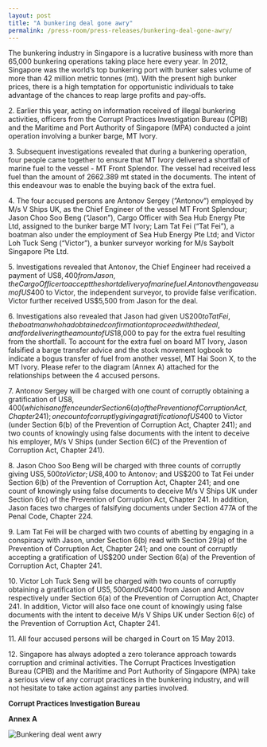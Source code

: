 ```yaml
---
layout: post
title: "A bunkering deal gone awry"
permalink: /press-room/press-releases/bunkering-deal-gone-awry/
---
```

The bunkering industry in Singapore is a lucrative business with more than 65,000 bunkering operations taking place here every year. In 2012, Singapore was the world’s top bunkering port with bunker sales volume of more than 42 million metric tonnes (mt). With the present high bunker prices, there is a high temptation for opportunistic individuals to take advantage of the chances to reap large profits and pay-offs.

2\.         Earlier this year, acting on information received of illegal bunkering activities, officers from the Corrupt Practices Investigation Bureau (CPIB) and the Maritime and Port Authority of Singapore (MPA) conducted a joint operation involving a bunker barge, MT Ivory.

3\.         Subsequent investigations revealed that during a bunkering operation, four people came together to ensure that MT Ivory delivered a shortfall of marine fuel to the vessel - MT Front Splendor. The vessel had received less fuel than the amount of 2662.389 mt stated in the documents. The intent of this endeavour was to enable the buying back of the extra fuel.

4\.         The four accused persons are Antonov Sergey (”Antonov”) employed by M/s V Ships UK, as the Chief Engineer of the vessel MT Front Splendour; Jason Choo Soo Beng (“Jason”), Cargo Officer with Sea Hub Energy Pte Ltd, assigned to the bunker barge MT Ivory; Lam Tat Fei (“Tat Fei”), a boatman also under the employment of Sea Hub Energy Pte Ltd; and Victor Loh Tuck Seng (“Victor”), a bunker surveyor working for M/s Saybolt Singapore Pte Ltd.

5\.         Investigations revealed that Antonov, the Chief Engineer had received a payment of US$8,400 from Jason, the Cargo Officer to accept the short delivery of marine fuel. Antonov then gave a sum of US$400 to Victor, the independent surveyor, to provide false verification. Victor further received US$5,500 from Jason for the deal.

6\.         Investigations also revealed that Jason had given US$200 to Tat Fei, the boatman who had obtained confirmation to proceed with the deal, and for delivering the amount of US$18,000 to pay for the extra fuel resulting from the shortfall. To account for the extra fuel on board MT Ivory, Jason falsified a barge transfer advice and the stock movement logbook to indicate a bogus transfer of fuel from another vessel, MT Hai Soon X, to the MT Ivory. Please refer to the diagram (Annex A) attached for the relationships between the 4 accused persons.

7\.         Antonov Sergey will be charged with one count of corruptly obtaining a gratification of US$8,400 (which is an offence under Section 6(a) of the Prevention of Corruption Act, Chapter 241); one count of corruptly giving a gratification of US$400 to Victor (under Section 6(b) of the Prevention of Corruption Act, Chapter 241); and two counts of knowingly using false documents with the intent to deceive his employer, M/s V Ships (under Section 6(C) of the Prevention of Corruption Act, Chapter 241).

8\.         Jason Choo Soo Beng will be charged with three counts of corruptly giving US$5,500 to Victor; US$8,400 to Antonov; and US$200 to Tat Fei under Section 6(b) of the Prevention of Corruption Act, Chapter 241; and one count of knowingly using false documents to deceive M/s V Ships UK under Section 6(c) of the Prevention of Corruption Act, Chapter 241. In addition, Jason faces two charges of falsifying documents under Section 477A of the Penal Code, Chapter 224.

9\.         Lam Tat Fei will be charged with two counts of abetting by engaging in a conspiracy with Jason, under Section 6(b) read with Section 29(a) of the Prevention of Corruption Act, Chapter 241; and one count of corruptly accepting a gratification of US$200 under Section 6(a) of the Prevention of Corruption Act, Chapter 241.

10\.         Victor Loh Tuck Seng will be charged with two counts of corruptly obtaining a gratification of US$5,500 and US$400 from Jason and Antonov respectively under Section 6(a) of the Prevention of Corruption Act, Chapter 241. In addition, Victor will also face one count of knowingly using false documents with the intent to deceive M/s V Ships UK under Section 6(c) of the Prevention of Corruption Act, Chapter 241.

11\.         All four accused persons will be charged in Court on 15 May 2013.

12\.         Singapore has always adopted a zero tolerance approach towards corruption and criminal activities. The Corrupt Practices Investigation Bureau (CPIB) and the Maritime and Port Authority of Singapore (MPA) take a serious view of any corrupt practices in the bunkering industry, and will not hesitate to take action against any parties involved.

**Corrupt Practices Investigation Bureau**


**Annex A**

![Bunkering deal went awry](https://user-images.githubusercontent.com/84945723/127605827-4b6b6cee-392c-4f7c-997d-4d0b9c663af5.jpg)

